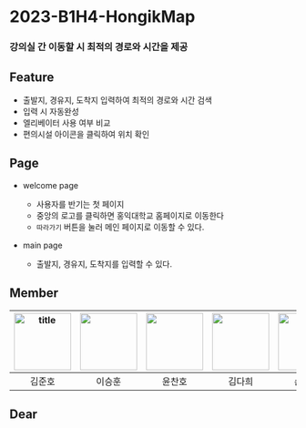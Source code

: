 # 2023-B1H4-HongikMap

### 강의실 간 이동할 시 최적의 경로와 시간을 제공

## Feature

- 출발지, 경유지, 도착지 입력하여 최적의 경로와 시간 검색
- 입력 시 자동완성
- 엘리베이터 사용 여부 비교
- 편의시설 아이콘을 클릭하여 위치 확인

## Page

- welcome page
    - 사용자를 반기는 첫 페이지
    - 중앙의 로고를 클릭하면 홍익대학교 홈페이지로 이동한다
    - `따라가기` 버튼을 눌러 메인 페이지로 이동할 수 있다.

- main page
    - 출발지, 경유지, 도착지를 입력할 수 있다.

## Member

|  <img alt="title" height="100" src="https://avatars.githubusercontent.com/u/79552567?v=4" width="100"/>   | <img height="100" src="https://avatars.githubusercontent.com/u/55966515?v=4" width="100"/> | <img height="100" src="https://avatars.githubusercontent.com/u/108210104?v=4" width="100"/> | <img height="100" src="https://avatars.githubusercontent.com/u/119108655?v=4" width="100"/> | <img height="100" src="https://avatars.githubusercontent.com/u/122262237?v=4" width="100"/> |
|:---------------------------------------------------------------------------------------------------------:|:------------------------------------------------------------------------------------------:|:-------------------------------------------------------------------------------------------:|:-------------------------------------------------------------------------------------------:|:-------------------------------------------------------------------------------------------:|
|                                                    김준호                                                    |                                            이승훈                                             |                                             윤찬호                                             |                                             김다희                                             |                                             손기배                                             |

## Dear